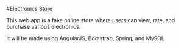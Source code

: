 #Electronics Store

This web app is a fake online store where users can view, rate, and purchase various electronics.

It will be made using AngularJS, Bootstrap, Spring, and MySQL
